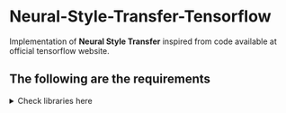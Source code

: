 # Neural-Style-Transfer-Tensorflow
Implementation of **Neural Style Transfer** inspired from code available at official tensorflow website.<br>

## The following are the requirements 
<details>
  <summary> Check libraries here </summary>
  
  1. python3
  2. tensorflow
  3. numpy
  
</details>

